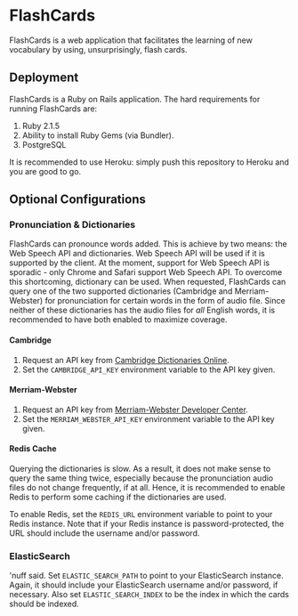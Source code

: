 # FlashCards

FlashCards is a web application that facilitates the learning of new vocabulary by using, unsurprisingly, flash cards.

## Deployment

FlashCards is a Ruby on Rails application. The hard requirements for running FlashCards are:

1. Ruby 2.1.5
2. Ability to install Ruby Gems (via Bundler).
3. PostgreSQL

It is recommended to use Heroku: simply push this repository to Heroku and you are good to go.

## Optional Configurations

### Pronunciation & Dictionaries
FlashCards can pronounce words added. This is achieve by two means: the Web Speech API and dictionaries. Web Speech API will be used if it is supported by the client. At the moment, support for Web Speech API is sporadic - only Chrome and Safari support Web Speech API. To overcome this shortcoming, dictionary can be used. When requested, FlashCards can query one of the two supported dictionaries (Cambridge and Merriam-Webster) for pronunciation for certain words in the form of audio file. Since neither of these dictionaries has the audio files for _all_ English words, it is recommended to have both enabled to maximize coverage.

#### Cambridge
1. Request an API key from [Cambridge Dictionaries Online](http://dictionary-api.cambridge.org/index.php/request-api-key).
2. Set the `CAMBRIDGE_API_KEY` environment variable to the API key given.

#### Merriam-Webster
1. Request an API key from [Merriam-Webster Developer Center](http://www.dictionaryapi.com/register/index.htm).
2. Set the `MERRIAM_WEBSTER_API_KEY` environment variable to the API key given.

#### Redis Cache
Querying the dictionaries is slow. As a result, it does not make sense to query the same thing twice, especially because the pronunciation audio files do not change frequently, if at all. Hence, it is recommended to enable Redis to perform some caching if the dictionaries are used.

To enable Redis, set the `REDIS_URL` environment variable to point to your Redis instance. Note that if your Redis instance is password-protected, the URL should include the username and/or password.

### ElasticSearch
'nuff said. Set `ELASTIC_SEARCH_PATH` to point to your ElasticSearch instance. Again, it should include your ElasticSearch username and/or password, if necessary. Also set `ELASTIC_SEARCH_INDEX` to be the index in which the cards should be indexed.
